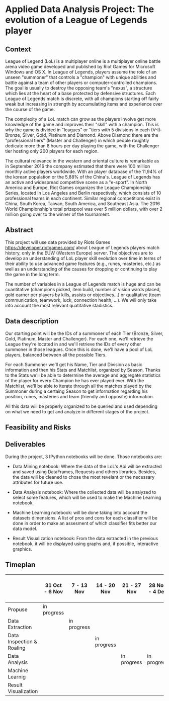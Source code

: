 # Applied Data Analysis Project: The evolution of a League of Legends player

## Context

League of Legend (LoL) is a multiplayer online is a multiplayer online battle arena video game developed and published by Riot Games for Microsoft Windows and OS X. In League of Legends, players assume the role of an unseen "summoner" that controls a "champion" with unique abilities and battle against a team of other players or computer-controlled champions. The goal is usually to destroy the opposing team's "nexus", a structure which lies at the heart of a base protected by defensive structures. Each League of Legends match is discrete, with all champions starting off fairly weak but increasing in strength by accumulating items and experience over the course of the game. 

The complexity of a LoL match can grow as the players involve get more knowledge of the game and improves their "skill" with a champion. This is why the game is divided in "leagues" or "tiers with 5 divisions in each (V-I): Bronze, Silver, Gold, Platinum and Diamond. Above Diamond there are the "professional tiers" (Master and Challenger) in which people roughtly dedicate more than 8 hours per day playing the game, with the Challenger tier hosting only 200 players for each region.

The cultural relevance in the western and oriental culture is remarkable as in September 2016 the company estimated that there were 100 million monthly active players worldwide. With an player database of the 11,94% of the korean population or the 5,88% of the China's. League of Legends has an active and widespread competitive scene as a "e-sport". In North America and Europe, Riot Games organizes the League Championship Series, located in Los Angeles and Berlin respectively, which consists of 10 professional teams in each continent. Similar regional competitions exist in China, South Korea, Taiwan, South America, and Southeast Asia. The 2016 World Championship's total prizepool was over 5 million dollars, with over 2 million going over to the winner of the tournament. 

## Abstract
 
This project will use data provided by Riots Games https://developer.riotgames.com/ about League of Legends players match history, only in the EUW (Western Europe) server. The objectives are to develop an understanding of LoL player skill evolution over time in terms of their ability to use advanced game features (e.g., runes, masteries, etc.) as well as an understanding of the causes for dropping or continuing to play the game in the long term.

The number of variables in a League of Legends match is huge and can be cuantitative (champions picked, item build, number of vision wards placed, gold earner per players by kills, assists or objectives...) or qualitative (team communication, teamwork, luck, connection health, ...). We will only take into account the most relevant quatitative stadistics. 

## Data description
Our starting point will be the IDs of a summoner of each Tier (Bronze, Silver, Gold, Platinum, Master and Challenger). For each one, we'll retrieve the League they're located in and we'll retrieve the IDs of every other summoner in those leagues. Once this is done, we'll have a pool of LoL players, balanced between all the possible Tiers. 

For each Summoner we'll get his Name, Tier and Division as basic information and then his Stats and Matchlist, organized by Season. Thanks to the Stats we'll be able to determine the average and aggregate statistics of the player for every Champion he has ever played ever. With the Matchlist, we'll be able to iterate through all the matches played by the Summoner during a certaing Season to get information regarding his position, runes, masteries and team (friendly and opposite) information.

All this data will be properly organized to be queried and used depending on what we need to get and analyze in different stages of the project.

## Feasibility and Risks
## Deliverables
During the project, 3 IPython notebooks will be done. Those notebooks are:
* Data Mining notebook: Where the data of the LoL's Api will be extracted and saved using DataFrames, Requests and others libraries. Besides, the data will be cleaned to chose the most revelant or the necessary attributes for future use.

* Data Analysis notebook: Where the collected data will be analyzed to select some features, which will be used to make the Machine Learning notebook.

* Machine Learning notebook: will be done taking into account the datasets dimensions. A list of pros and cons for each classifier will be done in order to make an assesment of which classifier fits better our data model. 

* Result Visualization notebook: From the data extracted in the previous notebook, it will be displayed using graphs and, if possible, interactive graphics.

## Timeplan

|                           | 31 Oct - 6 Nov | 7 - 13 Nov | 14 - 20 Nov | 21 - 27 Nov | 28 Nov - 4 Dec | 5 - 11 Dec | 12 - 18 Dec | 19 - 25 Dec | 26 Dec - 1 Jan | 2 - 8 Jan | 9 - 15 Jan |
|---------------------------|----------------|------------|-------------|-------------|----------------|------------|-------------|-------------|----------------|-----------|------------|
| Propuse                   |  in progress              |            |             |             |                |            |             |             |                |           |            |
| Data Extraction           |                |in progress            |             |             |                |            |             |             |                |           |            |
| Data Inspection & Roaling |                |            |in progress             |             |                |            |             |             |                |           |            |
| Data Analysis             |                |            |             |  in progress           | in progress               |            |             |             |                |           |            |
| Machine Learnig           |                |            |             |             |                |   in progress         |            in progress |             |    in progress            | in progress          |            |
| Result Visualization      |                |            |             |             |                |            |             |             |                |           |  in progress          |
